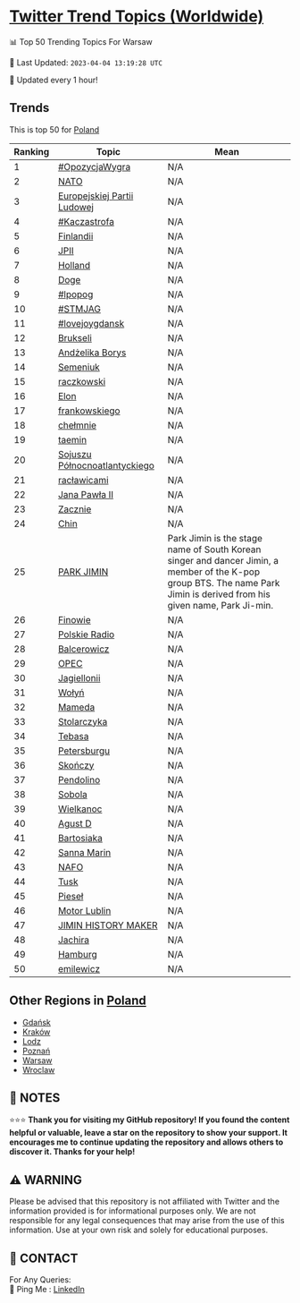 [Twitter Trend Topics (Worldwide)](https://github.com/ErcinDedeoglu/Twitter-Trend-Topics)
==========


📊 Top 50 Trending Topics For Warsaw

📆 Last Updated: `2023-04-04 13:19:28 UTC`

🔧 Updated every 1 hour!


## Trends

This is top 50 for [Poland](</Poland>)

| Ranking | Topic | Mean |
| ------- | ------------ | ------------ |
| 1 | [#OpozycjaWygra](http://twitter.com/search?q=%23OpozycjaWygra) | N/A |
| 2 | [NATO](http://twitter.com/search?q=NATO) | N/A |
| 3 | [Europejskiej Partii Ludowej](http://twitter.com/search?q=Europejskiej+Partii+Ludowej) | N/A |
| 4 | [#Kaczastrofa](http://twitter.com/search?q=%23Kaczastrofa) | N/A |
| 5 | [Finlandii](http://twitter.com/search?q=Finlandii) | N/A |
| 6 | [JPII](http://twitter.com/search?q=JPII) | N/A |
| 7 | [Holland](http://twitter.com/search?q=Holland) | N/A |
| 8 | [Doge](http://twitter.com/search?q=Doge) | N/A |
| 9 | [#lpopog](http://twitter.com/search?q=%23lpopog) | N/A |
| 10 | [#STMJAG](http://twitter.com/search?q=%23STMJAG) | N/A |
| 11 | [#lovejoygdansk](http://twitter.com/search?q=%23lovejoygdansk) | N/A |
| 12 | [Brukseli](http://twitter.com/search?q=Brukseli) | N/A |
| 13 | [Andżelika Borys](http://twitter.com/search?q=And%c5%bcelika+Borys) | N/A |
| 14 | [Semeniuk](http://twitter.com/search?q=Semeniuk) | N/A |
| 15 | [raczkowski](http://twitter.com/search?q=raczkowski) | N/A |
| 16 | [Elon](http://twitter.com/search?q=Elon) | N/A |
| 17 | [frankowskiego](http://twitter.com/search?q=frankowskiego) | N/A |
| 18 | [chełmnie](http://twitter.com/search?q=che%c5%82mnie) | N/A |
| 19 | [taemin](http://twitter.com/search?q=taemin) | N/A |
| 20 | [Sojuszu Północnoatlantyckiego](http://twitter.com/search?q=Sojuszu+P%c3%b3%c5%82nocnoatlantyckiego) | N/A |
| 21 | [racławicami](http://twitter.com/search?q=rac%c5%82awicami) | N/A |
| 22 | [Jana Pawła II](http://twitter.com/search?q=Jana+Paw%c5%82a+II) | N/A |
| 23 | [Zacznie](http://twitter.com/search?q=Zacznie) | N/A |
| 24 | [Chin](http://twitter.com/search?q=Chin) | N/A |
| 25 | [PARK JIMIN](http://twitter.com/search?q=PARK+JIMIN) | Park Jimin is the stage name of South Korean singer and dancer Jimin, a member of the K-pop group BTS. The name Park Jimin is derived from his given name, Park Ji-min. |
| 26 | [Finowie](http://twitter.com/search?q=Finowie) | N/A |
| 27 | [Polskie Radio](http://twitter.com/search?q=Polskie+Radio) | N/A |
| 28 | [Balcerowicz](http://twitter.com/search?q=Balcerowicz) | N/A |
| 29 | [OPEC](http://twitter.com/search?q=OPEC) | N/A |
| 30 | [Jagiellonii](http://twitter.com/search?q=Jagiellonii) | N/A |
| 31 | [Wołyń](http://twitter.com/search?q=Wo%c5%82y%c5%84) | N/A |
| 32 | [Mameda](http://twitter.com/search?q=Mameda) | N/A |
| 33 | [Stolarczyka](http://twitter.com/search?q=Stolarczyka) | N/A |
| 34 | [Tebasa](http://twitter.com/search?q=Tebasa) | N/A |
| 35 | [Petersburgu](http://twitter.com/search?q=Petersburgu) | N/A |
| 36 | [Skończy](http://twitter.com/search?q=Sko%c5%84czy) | N/A |
| 37 | [Pendolino](http://twitter.com/search?q=Pendolino) | N/A |
| 38 | [Sobola](http://twitter.com/search?q=Sobola) | N/A |
| 39 | [Wielkanoc](http://twitter.com/search?q=Wielkanoc) | N/A |
| 40 | [Agust D](http://twitter.com/search?q=Agust+D) | N/A |
| 41 | [Bartosiaka](http://twitter.com/search?q=Bartosiaka) | N/A |
| 42 | [Sanna Marin](http://twitter.com/search?q=Sanna+Marin) | N/A |
| 43 | [NAFO](http://twitter.com/search?q=NAFO) | N/A |
| 44 | [Tusk](http://twitter.com/search?q=Tusk) | N/A |
| 45 | [Pieseł](http://twitter.com/search?q=Piese%c5%82) | N/A |
| 46 | [Motor Lublin](http://twitter.com/search?q=Motor+Lublin) | N/A |
| 47 | [JIMIN HISTORY MAKER](http://twitter.com/search?q=JIMIN+HISTORY+MAKER) | N/A |
| 48 | [Jachira](http://twitter.com/search?q=Jachira) | N/A |
| 49 | [Hamburg](http://twitter.com/search?q=Hamburg) | N/A |
| 50 | [emilewicz](http://twitter.com/search?q=emilewicz) | N/A |



## Other Regions in [Poland](</Poland>)

* [Gdańsk](</Poland/Gdańsk.md>)
* [Kraków](</Poland/Kraków.md>)
* [Lodz](</Poland/Lodz.md>)
* [Poznań](</Poland/Poznań.md>)
* [Warsaw](</Poland/Warsaw.md>)
* [Wroclaw](</Poland/Wroclaw.md>)



## 📝 NOTES

⭐⭐⭐ **Thank you for visiting my GitHub repository! If you found the content helpful or valuable, leave a star on the repository to show your support. It encourages me to continue updating the repository and allows others to discover it. Thanks for your help!**


## ⚠️ WARNING

Please be advised that this repository is not affiliated with Twitter and the information provided is for informational purposes only. We are not responsible for any legal consequences that may arise from the use of this information. Use at your own risk and solely for educational purposes.


## 📨 CONTACT

 For Any Queries:  
            🏓 Ping Me : [LinkedIn](https://www.linkedin.com/in/ercindedeoglu/)
